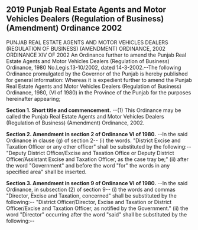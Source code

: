 ## 2019 Punjab Real Estate Agents and Motor Vehicles Dealers (Regulation of Business) (Amendment) Ordinance 2002
 
PUNJAB REAL ESTATE AGENTS AND MOTOR VEHICLES DEALERS (REGULATION OF BUSINESS) (AMENDMENT) ORDINANCE, 2002
ORDINANCE XIV OF 2002
An Ordinance further to amend the Punjab Real Estate Agents and Motor Vehicles Dealers (Regulation of Business) Ordinance, 1980
No.Legis.13-10/2002, dated 14-3-2002.--The following Ordinance promulgated by the Governor of the Punjab is hereby published for general information:
Whereas it is expedient further to amend the Punjab Real Estate Agents and Motor Vehicles Dealers (Regulation of Business) Ordinance, 1980, (VI of 1980) in the Province of the Punjab for the purposes hereinafter appearing;

**Section 1. Short title and commencement.**
--(1) This Ordinance may be called the Punjab Real Estate Agents and Motor Vehicles Dealers (Regulation of Business) (Amendment) Ordinance, 2002.

 

**Section 2. Amendment in section 2 of Ordinance VI of 1980.**
--In the said Ordinance in clause (g) of section 2--
   (i) the words. "District Excise and Taxation Officer or any other officer" shall be substituted by the following:--
   "Deputy District Officer/Excise and Taxation Office or Deputy District Officer/Assistant Excise and Taxation Officer, as the case tray be;"
   (ii) after the word "Government" and before the word "for" the words in any specified area" shall be inserted.

 

**Section 3. Amendment in section 9 of Ordinance VI of 1980.**
--In the said Ordinance, in subsection (2) of section 9--
   (i) the words and commas "Director, Excise and Taxation, concerned" shall be substituted by the following:--
   "District Officer/Director, Excise and Taxation or District Officer/Excise and Taxation Officer, as notified by the Government."
   (ii) the word "Director" occurring after the word "said" shall be substituted by the following:--

